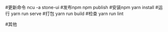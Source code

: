 #更新命令
ncu -a stone-ui
#发布npm
npm publish 
#安装npm
yarn install
#运行
yarn run serve
#打包
yarn run build
#检查
yarn run lint

#其他
<keep-alive>
  <component :is="'Head'"></component>
</keep-alive>